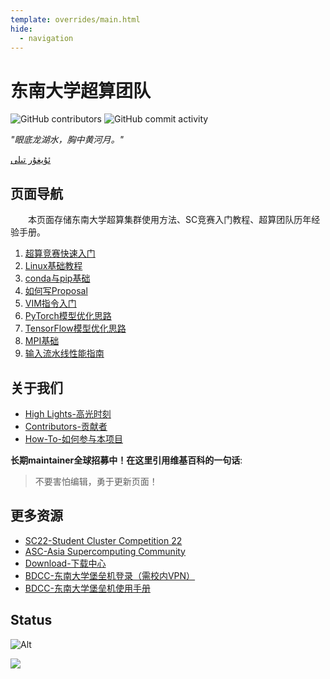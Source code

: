 ```yaml
---
template: overrides/main.html
hide:
  - navigation
---
```


# 东南大学超算团队

![GitHub contributors](https://img.shields.io/github/contributors/CSWU-Challenge/CSWU-Challenge.github.io?style=for-the-badge)
![GitHub commit activity](https://img.shields.io/github/commit-activity/y/CSWU-Challenge/CSWU-Challenge.github.io?style=for-the-badge)

*"眼底龙湖水，胸中黄河月。"*

[ئۇيغۇر تىلى](/wiki/Uyghur/)

## 页面导航

&emsp;&emsp;本页面存储东南大学超算集群使用方法、SC竞赛入门教程、超算团队历年经验手册。

1. [超算竞赛快速入门](/wiki/ASC-introduction/)
2. [Linux基础教程](/wiki/Linux-base/)
3. [conda与pip基础](/wiki/conda&pip_base/)
4. [如何写Proposal](/wiki/Proposal-writing/)
5. [VIM指令入门](/wiki/vimtutor/)
6. [PyTorch模型优化思路](/wiki/pytorch-opt/)
7. [TensorFlow模型优化思路](/wiki/tensorflow-opt/)
8. [MPI基础](/wiki/MPI_baby/)
9. [输入流水线性能指南](https://docs.w3cub.com/tensorflow~guide/performance/datasets_performance)
   
## 关于我们

- [High Lights-高光时刻](/page/high-light/)
- [Contributors-贡献者](/page/contributor/)
- [How-To-如何参与本项目](/page/to-contributors/)


<b>长期maintainer全球招募中！在这里引用维基百科的一句话</b>:

> 不要害怕编辑，勇于更新页面！

## 更多资源

- [SC22-Student Cluster Competition 22](https://sc22.supercomputing.org/program/studentssc/student-cluster-competition/)
- [ASC-Asia Supercomputing Community](http://www.asc-events.org/)
- [Download-下载中心](/page/Download/)
- [BDCC-东南大学堡垒机登录（需校内VPN）](http://10.128.202.17/index.php)
- [BDCC-东南大学堡垒机使用手册](https://qiniuyun.hrlee.cn/6377621343334617284032970.pdf)

## Status

![Alt](https://repobeats.axiom.co/api/embed/859d02e68eba262193c7b210e597500df78d6881.svg "Repobeats analytics image")

<img src='http://newwebtrackmyclick.cn-hangzhou.log.aliyuncs.com/logstores/myclick/track_ua.gif?APIVersion=0.6.0&key1=val1&key2=val2'/>
